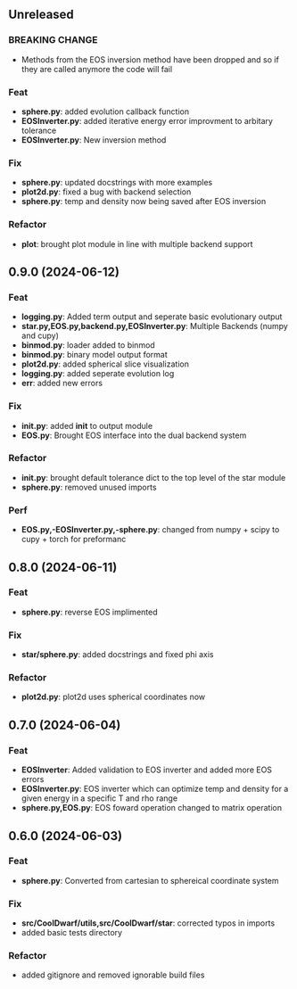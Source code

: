 ## Unreleased

### BREAKING CHANGE

- Methods from the EOS inversion method have been dropped and so if they are called anymore the code will fail

### Feat

- **sphere.py**: added evolution callback function
- **EOSInverter.py**: added iterative energy error improvment to arbitary tolerance
- **EOSInverter.py**: New inversion method

### Fix

- **sphere.py**: updated docstrings with more examples
- **plot2d.py**: fixed a bug with backend selection
- **sphere.py**: temp and density now being saved after EOS inversion

### Refactor

- **plot**: brought plot module in line with multiple backend support

## 0.9.0 (2024-06-12)

### Feat

- **logging.py**: Added term output and seperate basic evolutionary output
- **star.py,EOS.py,backend.py,EOSInverter.py**: Multiple Backends (numpy and cupy)
- **binmod.py**: loader added to binmod
- **binmod.py**: binary model output format
- **plot2d.py**: added spherical slice visualization
- **logging.py**: added seperate evolution log
- **err**: added new errors

### Fix

- **__init__.py**: added __init__ to output module
- **EOS.py**: Brought EOS interface into the dual backend system

### Refactor

- **__init__.py**: brought default tolerance dict to the top level of the star module
- **sphere.py**: removed unused imports

### Perf

- **EOS.py,-EOSInverter.py,-sphere.py**: changed from numpy + scipy to cupy + torch for preformanc

## 0.8.0 (2024-06-11)

### Feat

- **sphere.py**: reverse EOS implimented

### Fix

- **star/sphere.py**: added docstrings and fixed phi axis

### Refactor

- **plot2d.py**: plot2d uses spherical coordinates now

## 0.7.0 (2024-06-04)

### Feat

- **EOSInverter**: Added validation to EOS inverter and added more EOS errors
- **EOSInverter.py**: EOS inverter which can optimize temp and density for a given energy in a specific T and rho range
- **sphere.py,EOS.py**: EOS foward operation changed to matrix operation

## 0.6.0 (2024-06-03)

### Feat

- **sphere.py**: Converted from cartesian to sphereical coordinate system

### Fix

- **src/CoolDwarf/utils,src/CoolDwarf/star**: corrected typos in imports
- added basic tests directory

### Refactor

- added gitignore and removed ignorable build files
